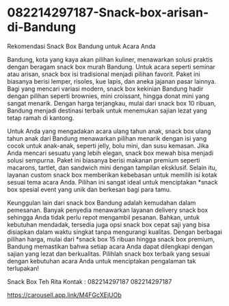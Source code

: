 # 082214297187-Snack-box-arisan-di-Bandung
Rekomendasi Snack Box Bandung untuk Acara Anda

Bandung, kota yang kaya akan pilihan kuliner, menawarkan solusi praktis dengan beragam snack box murah Bandung. Untuk acara seperti seminar atau arisan, snack box isi tradisional menjadi pilihan favorit. Paket ini biasanya berisi lemper, risoles, kue lapis, dan aneka jajanan pasar lainnya. Bagi yang mencari variasi modern, snack box kekinian Bandung hadir dengan pilihan seperti brownies, mini croissant, hingga donat mini yang sangat menarik. Dengan harga terjangkau, mulai dari snack box 10 ribuan, Bandung menjadi destinasi terbaik untuk menemukan sajian lezat yang tetap ramah di kantong.

Untuk Anda yang mengadakan acara ulang tahun anak, snack box ulang tahun anak dari Bandung menawarkan pilihan menarik dengan isi yang cocok untuk anak-anak, seperti jelly, bolu mini, dan susu kemasan. Jika Anda mencari sesuatu yang lebih elegan, snack box mewah bisa menjadi solusi sempurna. Paket ini biasanya berisi makanan premium seperti macarons, tartlet, dan sandwich mini dengan tampilan eksklusif. Selain itu, layanan custom snack box memberikan kebebasan untuk memilih isi kotak sesuai tema acara Anda. Pilihan ini sangat ideal untuk menciptakan *snack box spesial event yang unik dan berkesan bagi para tamu.

Keunggulan lain dari snack box Bandung adalah kemudahan dalam pemesanan. Banyak penyedia menawarkan layanan delivery snack box sehingga Anda tidak perlu repot mengambil pesanan. Bahkan, untuk kebutuhan mendadak, tersedia juga opsi snack box cepat saji yang bisa disiapkan dalam waktu singkat tanpa mengurangi kualitas. Dengan berbagai pilihan harga, mulai dari *snack box 15 ribuan hingga snack box premium, Bandung memastikan bahwa setiap acara Anda dapat dilengkapi dengan sajian yang lezat dan berkualitas. Pilihlah snack box terbaik yang sesuai dengan kebutuhan acara Anda untuk menciptakan pengalaman tak terlupakan!

Snack Box Teh Rita Kontak :
082214297187 
082214297187

https://carousell.app.link/M4FGcXEjUOb
